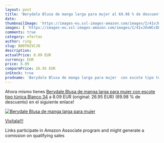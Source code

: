 ```yaml
---
layout: post
title: 'Berydale Blusa de manga larga para mujer al 69.98 % de descuento'
date: 
thumbnailImage: 'https://images-eu.ssl-images-amazon.com/images/I/41vJOvWCc8L._SL200_.jpg'
images: [ 'https://images-eu.ssl-images-amazon.com/images/I/41vJOvWCc8L._SL200_.jpg' ]
comments: true
category: ofertas
author: ring
slug: B00TH2VCJ0
description:
actualPrice: 8.09 EUR
currency: EUR
price: 8.09
comparePrice: 26.95 EUR
inStock: true
prodname: 'Berydale Blusa de manga larga para mujer  con escote tipo túnica  Blanco  34'
---
```


Ahora mismo tienes [Berydale Blusa de manga larga para mujer  con escote tipo túnica  Blanco  34](https://www.amazon.es/dp/B00TH2VCJ0/?tag=tolees-21) a 8.09 EUR (original: 26.95 EUR) (69.98 %  de descuento) en el siguiente enlace!

[![Berydale Blusa de manga larga para mujer](https://images-eu.ssl-images-amazon.com/images/I/41vJOvWCc8L._SL200_.jpg)](https://www.amazon.es/dp/B00TH2VCJ0/?tag=tolees-21)

[Visítala!!!](https://www.amazon.es/dp/B00TH2VCJ0/?tag=tolees-21)

Links participate in Amazon Associate program and might generate a comission on qualifying sales

